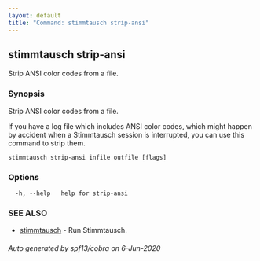 ```yaml
---
layout: default
title: "Command: stimmtausch strip-ansi"
---
```



## stimmtausch strip-ansi

Strip ANSI color codes from a file.

### Synopsis

Strip ANSI color codes from a file.

If you have a log file which includes ANSI color codes, which might happen by
accident when a Stimmtausch session is interrupted, you can use this command
to strip  them.

```
stimmtausch strip-ansi infile outfile [flags]
```

### Options

```
  -h, --help   help for strip-ansi
```

### SEE ALSO

* [stimmtausch](/cmd/stimmtausch)	 - Run Stimmtausch.

###### Auto generated by spf13/cobra on 6-Jun-2020
